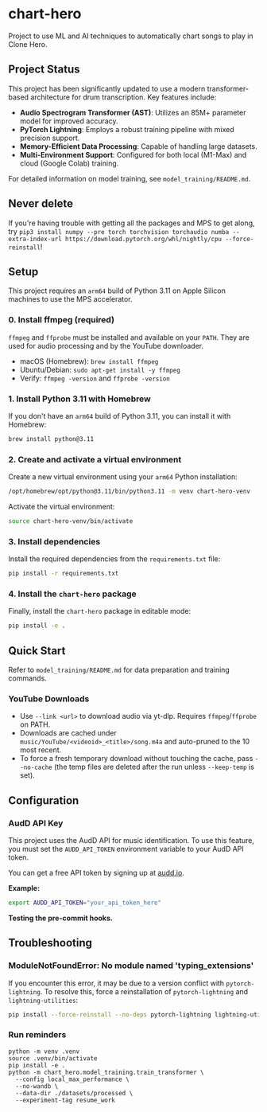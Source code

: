 # chart-hero
Project to use ML and AI techniques to automatically chart songs to play in Clone Hero.

## Project Status

This project has been significantly updated to use a modern transformer-based architecture for drum transcription. Key features include:

- **Audio Spectrogram Transformer (AST)**: Utilizes an 85M+ parameter model for improved accuracy.
- **PyTorch Lightning**: Employs a robust training pipeline with mixed precision support.
- **Memory-Efficient Data Processing**: Capable of handling large datasets.
- **Multi-Environment Support**: Configured for both local (M1-Max) and cloud (Google Colab) training.

For detailed information on model training, see `model_training/README.md`.

## Never delete

If you're having trouble with getting all the packages and MPS to get along, try `pip3 install numpy --pre torch torchvision torchaudio numba --extra-index-url https://download.pytorch.org/whl/nightly/cpu --force-reinstall`!

## Setup

This project requires an `arm64` build of Python 3.11 on Apple Silicon machines to use the MPS accelerator.

### 0. Install ffmpeg (required)

`ffmpeg` and `ffprobe` must be installed and available on your `PATH`. They are used for audio processing and by the YouTube downloader.

- macOS (Homebrew): `brew install ffmpeg`
- Ubuntu/Debian: `sudo apt-get install -y ffmpeg`
- Verify: `ffmpeg -version` and `ffprobe -version`

### 1. Install Python 3.11 with Homebrew

If you don't have an `arm64` build of Python 3.11, you can install it with Homebrew:

```bash
brew install python@3.11
```

### 2. Create and activate a virtual environment

Create a new virtual environment using your `arm64` Python installation:

```bash
/opt/homebrew/opt/python@3.11/bin/python3.11 -m venv chart-hero-venv
```

Activate the virtual environment:

```bash
source chart-hero-venv/bin/activate
```

### 3. Install dependencies

Install the required dependencies from the `requirements.txt` file:

```bash
pip install -r requirements.txt
```

### 4. Install the `chart-hero` package

Finally, install the `chart-hero` package in editable mode:

```bash
pip install -e .
```

## Quick Start

Refer to `model_training/README.md` for data preparation and training commands.

### YouTube Downloads

- Use `--link <url>` to download audio via yt-dlp. Requires `ffmpeg`/`ffprobe` on PATH.
- Downloads are cached under `music/YouTube/<videoid>_<title>/song.m4a` and auto-pruned to the 10 most recent.
- To force a fresh temporary download without touching the cache, pass `--no-cache` (the temp files are deleted after the run unless `--keep-temp` is set).

## Configuration

### AudD API Key

This project uses the AudD API for music identification. To use this feature, you must set the `AUDD_API_TOKEN` environment variable to your AudD API token.

You can get a free API token by signing up at [audd.io](https://audd.io).

**Example:**

```bash
export AUDD_API_TOKEN="your_api_token_here"
```

**Testing the pre-commit hooks.**

## Troubleshooting

### ModuleNotFoundError: No module named 'typing_extensions'

If you encounter this error, it may be due to a version conflict with `pytorch-lightning`. To resolve this, force a reinstallation of `pytorch-lightning` and `lightning-utilities`:

```bash
pip install --force-reinstall --no-deps pytorch-lightning lightning-utilities
```

### Run reminders

```
python -m venv .venv
source .venv/bin/activate
pip install -e .
python -m chart_hero.model_training.train_transformer \
  --config local_max_performance \
  --no-wandb \
  --data-dir ./datasets/processed \
  --experiment-tag resume_work
```
